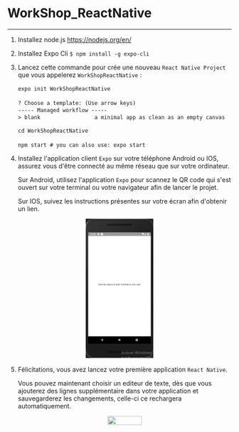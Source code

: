 # WorkShop_ReactNative

---
 
 1) Installez node.js https://nodejs.org/en/
 
 2) Installez Expo Cli ```$ npm install -g expo-cli```
 
 3) Lancez cette commande pour crée une nouveau ```React Native Project``` que vous appelerez ```WorkShopReactNative``` :
    
    ```
    expo init WorkShopReactNative
    
    ? Choose a template: (Use arrow keys)
    ----- Managed workflow -----
    > blank                 a minimal app as clean as an empty canvas
    ```
    ```
    cd WorkShopReactNative
    
    npm start # you can also use: expo start
    ```
  
  4) Installez l'application client ```Expo``` sur votre téléphone Android ou IOS, assurez vous d'être connecté au même réseau que sur  votre ordinateur.
  
     Sur Android, utilisez l'application ```Expo``` pour scannez le QR code qui s'est ouvert sur votre terminal ou votre navigateur afin de lancer le projet.
  
     Sur IOS, suivez les instructions présentes sur votre écran afin d'obtenir un lien.
 
 <p align="center">
 <img width="30%" height="30%" src="/img/app_first_launch.png">
 </p>
 
 5) Félicitations, vous avez lancez votre première application ```React Native```.
 
    Vous pouvez maintenant choisir un editeur de texte, dès que vous ajouterez des lignes supplémentaire dans votre application et sauvegarderez les changements, celle-ci ce rechargera automatiquement.
 
    <p align="center">
      <img width="40%" height="40%" src="/img/spider-man-danse.gif">
    </p>
